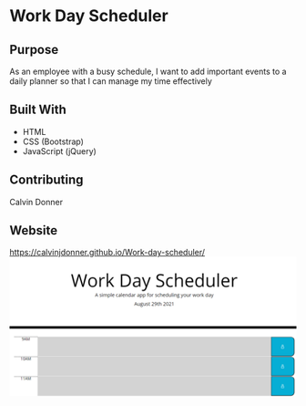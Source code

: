 # Work Day Scheduler

## Purpose
As an employee with a busy schedule, I want to add important events to a daily planner so that I can manage my time effectively

## Built With
* HTML
* CSS (Bootstrap)
* JavaScript (jQuery)

## Contributing
Calvin Donner

## Website
https://calvinjdonner.github.io/Work-day-scheduler/
![deployed website screenshot](images/workday%20scheduler%20screenshot.png)
